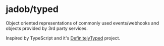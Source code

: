 # jadob/typed

Object oriented representations of commonly used events/webhooks and objects provided by 3rd party services.

Inspired by TypeScript and it's [DefinitelyTyped](https://github.com/DefinitelyTyped/DefinitelyTyped) project.

